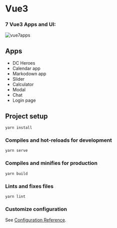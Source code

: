 # Vue3

### 7 Vue3 Apps and UI:

![vue7apps](https://user-images.githubusercontent.com/91312571/184701240-d6535944-bd73-4ceb-aedd-044ec2792438.png)

## Apps
- DC Heroes 
- Calendar app
- Markodown app
- Slider 
- Calculator
- Modal
- Chat
- Login page

## Project setup
```
yarn install
```

### Compiles and hot-reloads for development
```
yarn serve
```

### Compiles and minifies for production
```
yarn build
```

### Lints and fixes files
```
yarn lint
```

### Customize configuration
See [Configuration Reference](https://cli.vuejs.org/config/).

